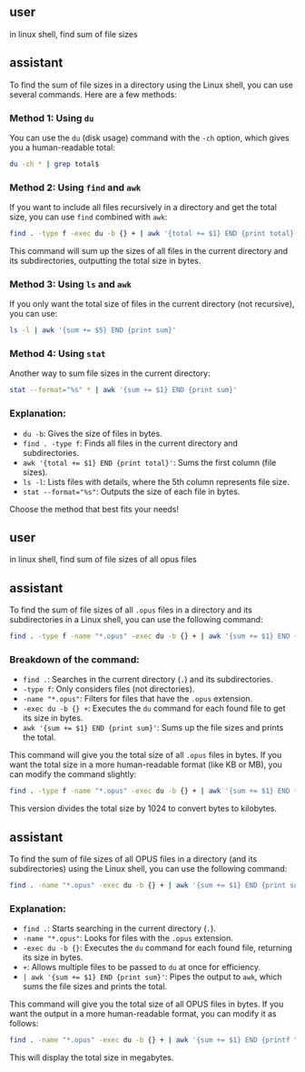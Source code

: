 ## user
in linux shell, find sum of file sizes
## assistant

To find the sum of file sizes in a directory using the Linux shell, you can use several commands. Here are a few methods:

### Method 1: Using `du`
You can use the `du` (disk usage) command with the `-ch` option, which gives you a human-readable total:

```bash
du -ch * | grep total$
```

### Method 2: Using `find` and `awk`
If you want to include all files recursively in a directory and get the total size, you can use `find` combined with `awk`:

```bash
find . -type f -exec du -b {} + | awk '{total += $1} END {print total}'
```

This command will sum up the sizes of all files in the current directory and its subdirectories, outputting the total size in bytes.

### Method 3: Using `ls` and `awk`
If you only want the total size of files in the current directory (not recursive), you can use:

```bash
ls -l | awk '{sum += $5} END {print sum}'
```

### Method 4: Using `stat`
Another way to sum file sizes in the current directory:

```bash
stat --format="%s" * | awk '{sum += $1} END {print sum}'
```

### Explanation:
- `du -b`: Gives the size of files in bytes.
- `find . -type f`: Finds all files in the current directory and subdirectories.
- `awk '{total += $1} END {print total}'`: Sums the first column (file sizes).
- `ls -l`: Lists files with details, where the 5th column represents file size.
- `stat --format="%s"`: Outputs the size of each file in bytes.

Choose the method that best fits your needs!
## user
in linux shell, find sum of file sizes of all opus files

## assistant

To find the sum of file sizes of all `.opus` files in a directory and its subdirectories in a Linux shell, you can use the following command:

```bash
find . -type f -name "*.opus" -exec du -b {} + | awk '{sum += $1} END {print sum}'
```

### Breakdown of the command:

- `find .`: Searches in the current directory (`.`) and its subdirectories.
- `-type f`: Only considers files (not directories).
- `-name "*.opus"`: Filters for files that have the `.opus` extension.
- `-exec du -b {} +`: Executes the `du` command for each found file to get its size in bytes.
- `awk '{sum += $1} END {print sum}'`: Sums up the file sizes and prints the total.

This command will give you the total size of all `.opus` files in bytes. If you want the total size in a more human-readable format (like KB or MB), you can modify the command slightly:

```bash
find . -type f -name "*.opus" -exec du -b {} + | awk '{sum += $1} END {print sum/1024 " KB"}'
```

This version divides the total size by 1024 to convert bytes to kilobytes.
## assistant

To find the sum of file sizes of all OPUS files in a directory (and its subdirectories) using the Linux shell, you can use the following command:

```bash
find . -name "*.opus" -exec du -b {} + | awk '{sum += $1} END {print sum}'
```

### Explanation:
- `find .`: Starts searching in the current directory (`.`).
- `-name "*.opus"`: Looks for files with the `.opus` extension.
- `-exec du -b {}`: Executes the `du` command for each found file, returning its size in bytes.
- `+`: Allows multiple files to be passed to `du` at once for efficiency.
- `| awk '{sum += $1} END {print sum}'`: Pipes the output to `awk`, which sums the file sizes and prints the total.

This command will give you the total size of all OPUS files in bytes. If you want the output in a more human-readable format, you can modify it as follows:

```bash
find . -name "*.opus" -exec du -b {} + | awk '{sum += $1} END {printf "%.2f MB\n", sum/1024/1024}'
```

This will display the total size in megabytes.